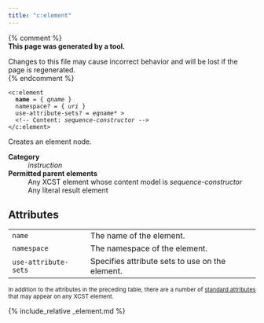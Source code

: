 ```yaml
---
title: "c:element"
---
```


{% comment %}  
**This page was generated by a tool.**  

Changes to this file may cause incorrect behavior and will be lost if the page is
regenerated.  
{% endcomment %}

<div class="ref-element-syntax language-xml highlighter-rouge"><pre class="highlight"><code><span class="nt">&lt;c:element</span>
  <b>name</b> = { <i title="A qualified name. Unprefixed names are in the default namespace.">qname</i> }
  <span>namespace</span>? = { <i>uri</i> }
  <span>use-attribute-sets</span>? = <span><i title="An expanded qualified name. Unprefixed qualified names are in the null namespace.">eqname</i>*</span> &gt;
  &lt;!-- Content: <i>sequence-constructor</i> --&gt;
<span class="nt">&lt;/c:element&gt;</span></code></pre></div>
<p>Creates an element node.</p>
<dl>
   <dt><b>Category</b></dt>
   <dd><i>instruction</i></dd>
   <dt><b>Permitted parent elements</b></dt>
   <dd>Any XCST element whose content model is <i>sequence-constructor</i></dd>
   <dd>Any literal result element</dd>
</dl>
<h2 id="attributes">Attributes</h2>
<div class="table-responsive">
   <table class="ref-attribs">
      <tr>
         <td><code>name</code></td>
         <td>The name of the element.</td>
      </tr>
      <tr>
         <td><code>namespace</code></td>
         <td>The namespace of the element.</td>
      </tr>
      <tr>
         <td><code>use-attribute-sets</code></td>
         <td>Specifies attribute sets to use on the element.</td>
      </tr>
   </table>
</div>
<p><small>
      In addition to the attributes in the preceding table, there are a number of <a href="../docs/standard-attributes.html">standard attributes</a> that may appear on any XCST element.
      </small></p>

{% include_relative _element.md %}
